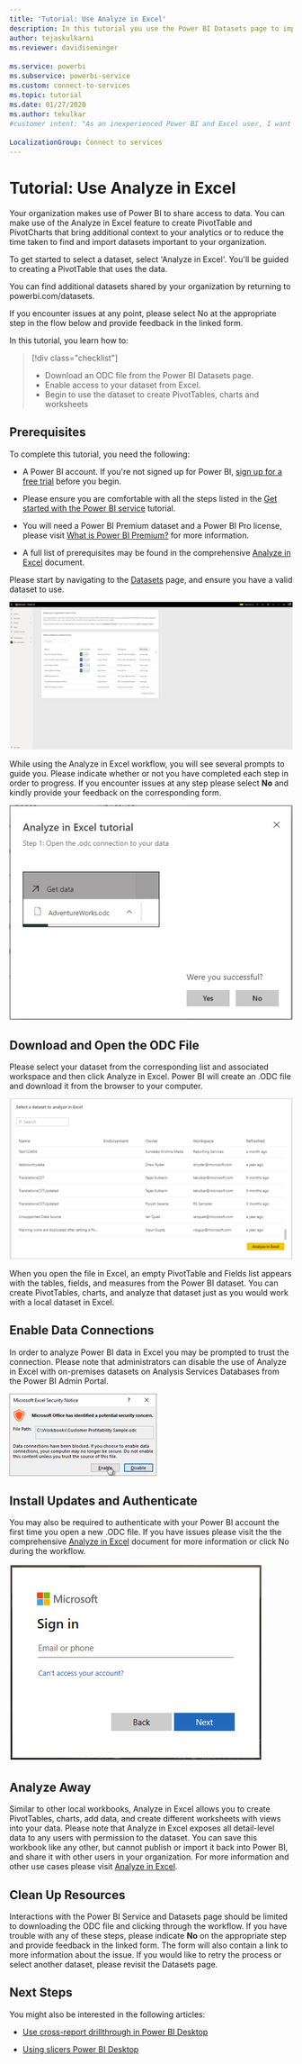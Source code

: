 ```yaml
---
title: 'Tutorial: Use Analyze in Excel'
description: In this tutorial you use the Power BI Datasets page to import datasets into Excel.
author: tejaskulkarni
ms.reviewer: davidiseminger

ms.service: powerbi
ms.subservice: powerbi-service
ms.custom: connect-to-services
ms.topic: tutorial
ms.date: 01/27/2020
ms.author: tekulkar
#customer intent: "As an inexperienced Power BI and Excel user, I want to use powerbi.com/datasets to import my data into Excel so that I can use it."

LocalizationGroup: Connect to services
---
```


# Tutorial: Use Analyze in Excel

Your organization makes use of Power BI to share access to data. You can make use of the Analyze in Excel feature to create PivotTable and PivotCharts that bring additional context to your analytics or to reduce the time taken to find and import datasets important to your organization.  

To get started to select a dataset, select 'Analyze in Excel'. You'll be guided to creating a PivotTable that uses the data.  

You can find additional datasets shared by your organization by returning to powerbi.com/datasets.

If you encounter issues at any point, please select No at the appropriate step in the flow below and provide feedback in the linked form.  

In this tutorial, you learn how to:

> [!div class="checklist"]
> * Download an ODC file from the Power BI Datasets page.
> * Enable access to your dataset from Excel.
> * Begin to use the dataset to create PivotTables, charts and worksheets

## Prerequisites

To complete this tutorial, you need the following:

* A Power BI account. If you're not signed up for Power BI, [sign up for a free trial](https://app.powerbi.com/signupredirect?pbi_source=web) before you begin.

* Please ensure you are comfortable with all the steps listed in the [Get started with the Power BI service](https://docs.microsoft.com/en-us/power-bi/service-get-started) tutorial.

* You will need a Power BI Premium dataset and a Power BI Pro license, please visit [What is Power BI Premium?](https://docs.microsoft.com/en-us/power-bi/service-premium-what-is) for more information.

* A full list of prerequisites may be found in the comprehensive [Analyze in Excel](https://docs.microsoft.com/en-us/power-bi/service-analyze-in-excel#requirements) document.

Please start by navigating to the [Datasets](https://powerbi.com/datasets) page, and ensure you have a valid dataset to use.

![Datasets Page](media/service-tutorial-analyze-in-excel/tutorial-analyze-in-excel-01.JPG)

While using the Analyze in Excel workflow, you will see several prompts to guide you. Please indicate whether or not you have completed each step in order to progress. If you encounter issues at any step please select **No** and kindly provide your feedback on the corresponding form.

![Workflow Instructions](media/service-tutorial-analyze-in-excel/tutorial-analyze-in-excel-02.JPG)

## Download and Open the ODC File

Please select your dataset from the corresponding list and associated workspace and then click Analyze in Excel. Power BI will create an .ODC file and download it from the browser to your computer.

![Select dataset](media/service-tutorial-analyze-in-excel/tutorial-analyze-in-excel-03.png)

When you open the file in Excel, an empty PivotTable and Fields list appears with the tables, fields, and measures from the Power BI dataset. You can create PivotTables, charts, and analyze that dataset just as you would work with a local dataset in Excel.

## Enable Data Connections

In order to analyze Power BI data in Excel you may be prompted to trust the connection. Please note that administrators can disable the use of Analyze in Excel with on-premises datasets on Analysis Services Databases from the Power BI Admin Portal.

![Enable Connection](media/service-tutorial-analyze-in-excel/tutorial-analyze-in-excel-04.png)

## Install Updates and Authenticate
You may also be required to authenticate with your Power BI account the first time you open a new .ODC file.  If you have issues please visit the the comprehensive [Analyze in Excel](https://docs.microsoft.com/en-us/power-bi/service-analyze-in-excel#sign-in-to-power-bi ) document for more information or click No during the workflow.

![Enable Connection](media/service-tutorial-analyze-in-excel/tutorial-analyze-in-excel-05.png)

## Analyze Away
Similar to other local workbooks, Analyze in Excel allows you to create PivotTables, charts, add data, and create different worksheets with views into your data. Please note that Analyze in Excel exposes all detail-level data to any users with permission to the dataset. You can save this workbook like any other, but cannot publish or import it back into Power BI, and share it with other users in your organization. For more information and other use cases please visit [Analyze in Excel](https://docs.microsoft.com/en-us/power-bi/service-analyze-in-excel#analyze-away).

## Clean Up Resources
Interactions with the Power BI Service and Datasets page should be limited to downloading the ODC file and clicking through the workflow. If you have trouble with any of these steps, please indicate **No** on the appropriate step and provide feedback in the linked form. The form will also contain a link to more information about the issue. If you would like to retry the process or select another dataset, please revisit the Datasets page.

## Next Steps
You might also be interested in the following articles:

* [Use cross-report drillthrough in Power BI Desktop](https://docs.microsoft.com/en-us/power-bi/desktop-cross-report-drill-through)

* [Using slicers Power BI Desktop](https://docs.microsoft.com/en-us/power-bi/visuals/power-bi-visualization-slicers)
